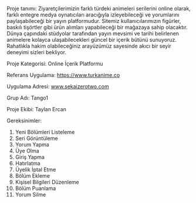 Proje tanımı: Ziyaretçilerimizin farklı türdeki animeleri serilerini online olarak, farklı entegre medya oynatıcıları aracığıyla izleyebileceği ve yorumlarını paylaşabileceği bir yayın platformudur. Sitemiz                  kullanıcılarımızın figürler, baskılı tişörtler gibi ürün alımları yapabileceği bir mağazaya sahip olacaktır. Dünya çapındaki stüdyolar tarafından yayın mevsimi ve tarihi belirlenen animelere 
              kolayca ulaşabilecekleri güncel bir içerik bütünü sunuyoruz. Rahatlıkla hakim olabileceğiniz arayüzümüz sayesinde akıcı bir seyir deneyimi sizleri bekliyor.

Proje Kategorisi: Online İçerik Platformu

Referans Uygulama: https://www.turkanime.co

Uygulama Adresi: www.sekaizerotwo.com

Grup Adı: Tango1

Proje Ekibi: Taylan Ercan

Gereksinimler:
1. Yeni Bölümleri Listeleme
2. Seri Görüntüleme
3. Yorum Yapma
4. Üye Olma
5. Giriş Yapma
6. Hatırlatma
7. Üyelik İptal Etme
8. Bölüm Ekleme
9. Kişisel Bilgileri Düzenleme
10. Bölüm Puanlama
11. Yorum Silme


